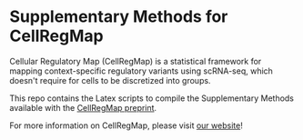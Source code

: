# Supplementary Methods for CellRegMap

Cellular Regulatory Map (CellRegMap) is a statistical framework for mapping context-specific regulatory variants using scRNA-seq, which doesn't require for cells to be discretized into groups.

This repo contains the Latex scripts to compile the Supplementary Methods available with the [CellRegMap preprint](https://www.biorxiv.org/content/10.1101/2021.09.01.458524v1).

For more information on CellRegMap, please visit [our website](https://limix.github.io/CellRegMap/)!
